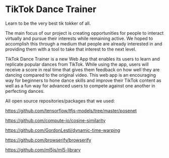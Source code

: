 # TikTok Dance Trainer
Learn to be the very best tik tokker of all.

The main focus of our project is creating opportunities for people to interact virtually and pursue their interests while remaining active. We hoped to accomplish this through a medium that people are already interested in and providing them with a tool to take that interest to the next level. 

TikTok Dance Trainer is a new Web App that enables its users to learn and replicate popular dances from TikTok. While using the app, users will receive a score in real time that gives them feedback on how well they are dancing compared to the original video. This web app is an encouraging way for beginners to hone dance skills and improve their TikTok content as well as a fun way for advanced users to compete against one another in perfecting dances.

All open source repositories/packages that we used:

https://github.com/tensorflow/tfjs-models/tree/master/posenet

https://github.com/compute-io/cosine-similarity 

https://github.com/GordonLesti/dynamic-time-warping

https://github.com/browserify/browserify 

https://github.com/ml5js/ml5-library 
